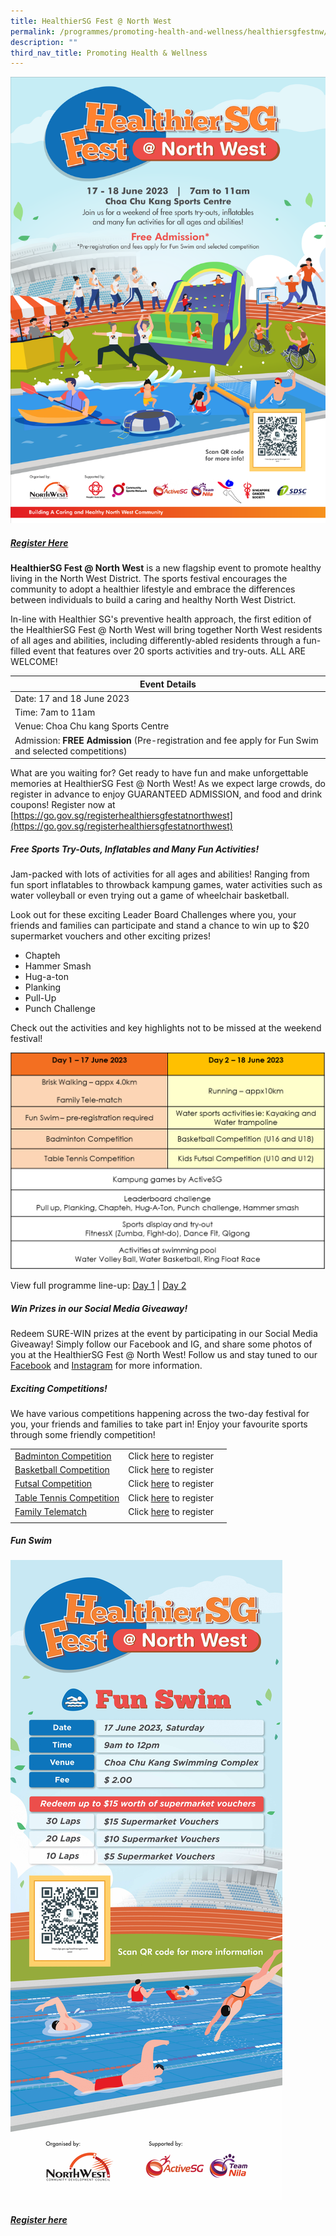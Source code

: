 ```yaml
---
title: HealthierSG Fest @ North West
permalink: /programmes/promoting-health-and-wellness/healthiersgfestnw/
description: ""
third_nav_title: Promoting Health & Wellness
---
```

![](/images/hsg%20main%20poster%203.png)
##### [Register Here](https://go.gov.sg/registerhealthiersgfestatnorthwest)

**HealthierSG Fest @ North West** is a new flagship event to promote healthy living in the North West District. The sports festival encourages the community to adopt a healthier lifestyle and embrace the differences between individuals to build a caring and healthy North West District.

In-line with Healthier SG's preventive health approach, the first edition of the HealthierSG Fest @ North West will bring together North West residents of all ages and abilities, including differently-abled residents through a fun-filled event that features over 20 sports activities and try-outs. ALL ARE WELCOME!

| Event Details | 
| -------- | 
| Date: 17 and 18 June 2023     | 
| Time: 7am to 11am | 
| Venue: Choa Chu kang Sports Centre     | 
| Admission: **FREE Admission** (Pre-registration and fee apply for Fun Swim and selected competitions)   | 

What are you waiting for? Get ready to have fun and make unforgettable memories at HealthierSG Fest @ North West! As we expect large crowds, do register in advance to enjoy GUARANTEED ADMISSION, and food and drink coupons! Register now at [https://go.gov.sg/registerhealthiersgfestatnorthwest](https://go.gov.sg/registerhealthiersgfestatnorthwest)

##### Free Sports Try-Outs, Inflatables and Many Fun Activities!

Jam-packed with lots of activities for all ages and abilities! Ranging from fun sport inflatables to throwback kampung games, water activities such as water volleyball or even trying out a game of wheelchair basketball.

Look out for these exciting Leader Board Challenges where you, your friends and families can participate and stand a chance to win up to $20 supermarket vouchers and other exciting prizes!
* Chapteh
* Hammer Smash
* Hug-a-ton
* Planking
* Pull-Up
* Punch Challenge

Check out the activities and key highlights not to be missed at the weekend festival!

![](/images/table%202.png)

View full programme line-up: [Day 1](/files/healthiersg%20fest%20@%20north%20west%20-%20day%201.pdf) | [Day 2](/files/healthiersg%20fest%20@%20north%20west%20-%20day%202.pdf)

##### Win Prizes in our Social Media Giveaway!

Redeem SURE-WIN prizes at the event by participating in our Social Media Giveaway! Simply follow our Facebook and IG, and share some photos of you at the HealthierSG Fest @ North West! Follow us and stay tuned to our [Facebook](https://www.facebook.com/nwcdc) and [Instagram](https://www.instagram.com/northwestcdc/) for more information.

##### Exciting Competitions!

We have various competitions happening across the two-day festival for you, your friends and families to take part in! Enjoy your favourite sports through some friendly competition!


|  |  | |
| -------- | -------- | -------- |
| [Badminton Competition](/files/badminton%20pdf.pdf)    | Click [here](https://www.onepa.gov.sg/events/canberra-csn-healthiersg-fest-north-west-badminton-tournament-48664575) to register   |  |
| [Basketball Competition](/files/basketball%20poster.pdf) | Click [here](https://www.onepa.gov.sg/events/marsiling-csn-3x3-basketball-tournament-healthiersg-fest-north-west-41724102) to register |
| [Futsal Competition](/files/futsal%20poster.pdf)     | Click [here](https://form.gov.sg/645df938337d54001268f9d0) to register |
| [Table Tennis Competition](/files/table%20tennis%20poster.pdf)  | Click [here](https://www.onepa.gov.sg/events/yew-tee-csn-table-tennis-competition---healthiersg-fest--north-west-25623182) to register  |  |
| [Family Telematch](/files/family%20telematch.pdf)  | Click [here](https://www.onepa.gov.sg/events/yew-tee-csn-family-telematch---healthiersg-fest--north-west-30976594) to register    |  |
|  |  | |

##### Fun Swim
![](/images/fun%20swim%20poster.jpg)
##### [Register here](https://form.gov.sg/6461a746e633cc0011f9668f)